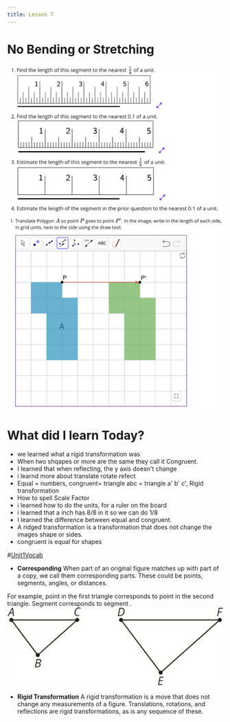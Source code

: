 ```yaml
---
title: Lesson 7
---
```

# No Bending or Stretching
![](/Unit1/attatchments/Pasted%20image%2020210909061801.png)
![](/Unit1/attatchments/Pasted%20image%2020210909061833.png)

# What did I learn Today?
- we learned what a rigid transformation was
- When two shqapes or more are the same they call it Congruent.
- I learned that when reflecting, the y axis doesn't change
- i learnd more about translate rotate refect
- Equal = numbers, congruent= triangle abc = triangle a' b' c', Rigid transformation
- How to spell Scale Factor
- i learned how to do the units, for a ruler on the board
- i learned that a inch has 8/8 in it so we can do 1/8
- I learned the difference between equal and congruent.
- A ridged transformation is a transformation that does not change the images shape or sides.
- congruent is equal for shapes

#[Unit1Vocab](Unit1/Unit1Vocab.md)

- **Corresponding** When part of an original figure matches up with part of a copy, we call them corresponding parts. These could be points, segments, angles, or distances.

For example, point  in the first triangle corresponds to point  in the second triangle. Segment  corresponds to segment . ![](/Unit1/attatchments/Pasted%20image%2020210909062210.png)

- **Rigid Transformation** A rigid transformation is a move that does not change any measurements of a figure. Translations, rotations, and reflections are rigid transformations, as is any sequence of these.